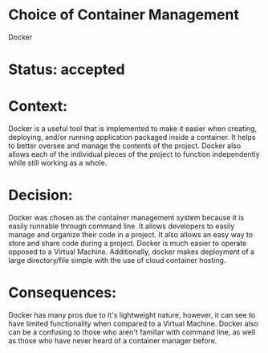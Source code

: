 # Choice of Container Management

Docker

# Status: accepted

# Context: 

Docker is a useful tool that is implemented to make it easier when creating, deploying, and/or running application packaged inside a container. It helps to better oversee and manage the contents of the project. Docker also allows each of the individual pieces of the project to function independently while still working as a whole.

# Decision:

Docker was chosen as the container management system because it is easily runnable through command line. It allows developers to easily manage and organize their code in a project. It also allows an easy way to store and share code during a project. Docker is much easier to operate opposed to a Virtual Machine. Additionally, docker makes deployment of a large directory/file simple with the use of cloud container hosting. 

# Consequences: 

Docker has many pros due to it's lightweight nature, however, it can see to have limited functionality when compared to a Virtual Machine. Docker also can be a confusing to those who aren't familiar with command line, as well as those who have never heard of a container manager before.